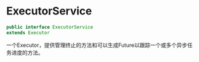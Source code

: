 # ExecutorService

```java
public interface ExecutorService
extends Executor
```

一个Executor，提供管理终止的方法和可以生成Future以跟踪一个或多个异步任务进度的方法。